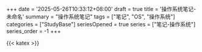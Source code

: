 +++
date = '2025-05-26T10:33:12+08:00'
draft = true
title = '操作系统笔记-未命名'
summary = "操作系统笔记"
tags = ["笔记", "OS", "操作系统"]
categories = ["StudyBase"]
seriesOpened = true
series = ["笔记-操作系统"]
series_order = -1
+++

{{< katex >}} 